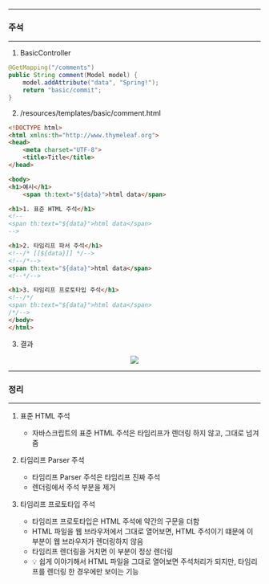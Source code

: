 -----
### 주석
-----
1. BasicController
```java
@GetMapping("/comments")
public String comment(Model model) {
    model.addAttribute("data", "Spring!");
    return "basic/commit";
}
```

2. /resources/templates/basic/comment.html
```html
<!DOCTYPE html>
<html xmlns:th="http://www.thymeleaf.org">
<head>
    <meta charset="UTF-8">
    <title>Title</title>
</head>

<body>
<h1>예시</h1>
    <span th:text="${data}">html data</span>

<h1>1. 표준 HTML 주석</h1>
<!--
<span th:text="${data}">html data</span>
-->

<h1>2. 타임리프 파서 주석</h1>
<!--/* [[${data}]] */-->
<!--/*-->
<span th:text="${data}">html data</span>
<!--*/-->

<h1>3. 타임리프 프로토타입 주석</h1>
<!--/*/
<span th:text="${data}">html data</span>
/*/-->
</body>
</html>
```

3. 결과
<div align="center">
<img src="https://github.com/sooyounghan/Java/assets/34672301/10034eb7-5e02-4527-9cf0-afe7d9643f15">
</div>

-----
### 정리
-----
1. 표준 HTML 주석
   - 자바스크립트의 표준 HTML 주석은 타임리프가 렌더링 하지 않고, 그대로 넘겨줌

2. 타임리프 Parser 주석
   - 타임리프 Parser 주석은 타임리프 진짜 주석
   - 렌더링에서 주석 부분을 제거

3. 타임리프 프로토타입 주석
   - 타임리프 프로토타입은 HTML 주석에 약간의 구문을 더함
   - HTML 파일을 웹 브라우저에서 그대로 열어보면, HTML 주석이기 떄문에 이 부분이 웹 브라우저가 렌더링하지 않음
   - 타임리프 렌더링을 거치면 이 부분이 정상 렌더링
   - 💡 쉽게 이야기해서 HTML 파일을 그대로 열어보면 주석처리가 되지만, 타임리프를 렌더링 한 경우에만 보이는 기능
   

